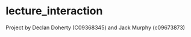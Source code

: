 lecture_interaction
===================

Project by Declan Doherty (C09368345) and Jack Murphy (c09673873)
